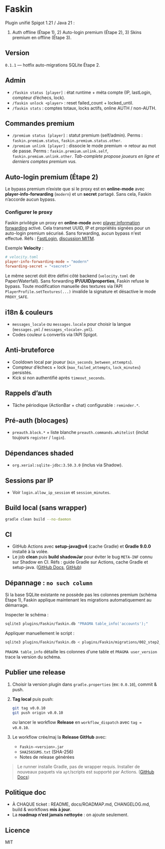 # Faskin

Plugin unifié Spigot 1.21 / Java 21 :
1) Auth offline (Étape 1), 2) Auto-login premium (Étape 2), 3) Skins premium en offline (Étape 3).

## Version
`0.1.1` — hotfix auto-migrations SQLite Étape 2.

## Admin
- `/faskin status [player]` : état runtime + méta compte (IP, lastLogin, compteur d’échecs, lock).
- `/faskin unlock <player>` : reset failed_count + locked_until.
- `/faskin stats` : comptes totaux, locks actifs, online AUTH / non-AUTH.

## Commandes premium
- `/premium status [player]` : statut premium (self/admin). Perms : `faskin.premium.status`, `faskin.premium.status.other`.
- `/premium unlink [player]` : dissocie le mode premium → retour au mot de passe. Perms : `faskin.premium.unlink.self`, `faskin.premium.unlink.other`.
  *Tab-complete propose joueurs en ligne et derniers comptes premium vus.*

## Auto-login premium (Étape 2)
Le bypass premium n’existe que si le proxy est en **online-mode** avec **player-info-forwarding** (`modern`) et un **secret** partagé. Sans cela, Faskin n’accorde aucun bypass.

### Configurer le proxy
Faskin privilégie un proxy en **online-mode** avec [player information forwarding](https://docs.papermc.io/velocity/player-information-forwarding/) activé. Cela transmet UUID, IP et propriétés signées pour un auto-login premium sécurisé. Sans forwarding, aucun bypass n'est effectué. Réfs : [FastLogin](https://www.spigotmc.org/resources/fastlogin.14153/), [discussion MITM](https://github.com/TuxCoding/FastLogin/discussions/1180).

Exemple **Velocity** :

```toml
# velocity.toml
player-info-forwarding-mode = "modern"
forwarding-secret = "<secret>"
```

Le même secret doit être défini côté backend (`velocity.toml` de Paper/Waterfall). Sans forwarding **IP/UUID/properties**, Faskin refuse le bypass. Toute modification manuelle des textures via l’API `PlayerProfile.setTextures(...)` invalide la signature et désactive le mode `PROXY_SAFE`.

## i18n & couleurs
- `messages_locale` ou `messages.locale` pour choisir la langue (`messages.yml` / `messages_<locale>.yml`).
- Codes couleur `&` convertis via l’API Spigot.

## Anti-bruteforce
- Cooldown local par joueur (`min_seconds_between_attempts`).
- Compteur d’échecs + lock (`max_failed_attempts`, `lock_minutes`) persistés.
- Kick si non authentifié après `timeout_seconds`.

## Rappels d’auth
- Tâche périodique (ActionBar + chat) configurable : `reminder.*`.

## Pré-auth (blocages)
- `preauth.block.*` + liste blanche `preauth.commands.whitelist` (inclut toujours `register` / `login`).

## Dépendances shaded
- `org.xerial:sqlite-jdbc:3.50.3.0` (inclus via Shadow).

## Sessions par IP
- Voir `login.allow_ip_session` et `session_minutes`.

## Build local (sans wrapper)
```bash
gradle clean build --no-daemon
```

## CI

* GitHub Actions avec **setup-java@v4** (cache Gradle) et **Gradle 9.0.0** installé à la volée.
* Le job **clean** puis **build shadowJar** pour éviter le bug `META-INF` connu sur Shadow en CI.
  Réfs : guide Gradle sur Actions, cache Gradle et setup-java. ([GitHub Docs][2], [GitHub][1])

## Dépannage : `no such column`

Si la base SQLite existante ne possède pas les colonnes premium (schéma Étape 1), Faskin applique maintenant les migrations automatiquement au démarrage.

Inspecter le schéma :

```bash
sqlite3 plugins/Faskin/faskin.db "PRAGMA table_info('accounts');"
```

Appliquer manuellement le script :

```bash
sqlite3 plugins/Faskin/faskin.db < plugins/Faskin/migrations/002_step2_premium.sql
```

`PRAGMA table_info` détaille les colonnes d'une table et `PRAGMA user_version` trace la version du schéma.

## Publier une release

1. Choisir la version plugin dans `gradle.properties` (ex: `0.0.10`), commit & push.
2. **Tag local** puis push:

   ```bash
   git tag v0.0.10
   git push origin v0.0.10
   ```

   *ou* lancer le workflow **Release** en `workflow_dispatch` avec `tag = v0.0.10`.
3. Le workflow crée/maj la **Release GitHub** avec:

   * `Faskin-<version>.jar`
   * `SHA256SUMS.txt` (SHA-256)
   * Notes de release générées

> Le runner installe Gradle, pas de wrapper requis. Installer de nouveaux paquets via `apt`/scripts est supporté par Actions. ([GitHub Docs][3])

## Politique doc

* À CHAQUE ticket : README, docs/ROADMAP.md, CHANGELOG.md, build & workflows **mis à jour**.
* La **roadmap n’est jamais nettoyée** : on ajoute seulement.

## Licence

MIT

[1]: https://github.com/actions/setup-java
[2]: https://docs.github.com/en/actions/tutorials/building-and-testing-java-with-gradle
[3]: https://docs.github.com/actions/using-github-hosted-runners/customizing-github-hosted-runners
